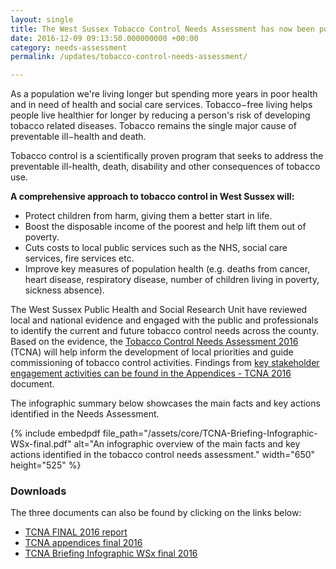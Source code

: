 ```yaml
---
layout: single
title: The West Sussex Tobacco Control Needs Assessment has now been published
date: 2016-12-09 09:13:50.000000000 +00:00
category: needs-assessment
permalink: /updates/tobacco-control-needs-assessment/

---
```

As a population we're living longer but spending more years in poor health and in need of health and social care services. Tobacco−free living helps people live healthier for longer by reducing a person's risk of developing tobacco related diseases. Tobacco remains the single major cause of preventable ill−health and death.

Tobacco control is a scientifically proven program that seeks to address the preventable ill-health, death, disability and other consequences of tobacco use.

**A comprehensive approach to tobacco control in West Sussex will:**

+ Protect children from harm, giving them a better start in life.
+ Boost the disposable income of the poorest and help lift them out of poverty.
+ Cuts costs to local public services such as the NHS, social care services, fire services etc.
+ Improve key measures of population health (e.g. deaths from cancer, heart disease, respiratory disease, number of children living in poverty, sickness absence).

The West Sussex Public Health and Social Research Unit have reviewed local and national evidence and engaged with the public and professionals to identify the current and future tobacco control needs across the county. Based on the evidence, the [Tobacco Control Needs Assessment 2016](/assets/core/TCNA-FINAL-report.pdf) (TCNA) will help inform the development of local priorities and guide commissioning of tobacco control activities. Findings from [key stakeholder engagement activities can be found in the Appendices - TCNA 2016](/assets/core/TCNA-appendices-final.pdf) document.

The infographic summary below showcases the main facts and key actions identified in the Needs Assessment.

{% include embedpdf file_path="/assets/core/TCNA-Briefing-Infographic-WSx-final.pdf" alt="An infographic overview of the main facts and key actions identified in the tobacco control needs assessment." width="650" height="525" %}

### Downloads

The three documents can also be found by clicking on the links below:

+ [TCNA FINAL 2016 report](/assets/core/TCNA-FINAL-report.pdf)
+ [TCNA appendices final 2016](/assets/core/TCNA-appendices-final.pdf)
+ [TCNA Briefing Infographic WSx final 2016](/assets/core/TCNA-Briefing-Infographic-WSx-final.pdf)
